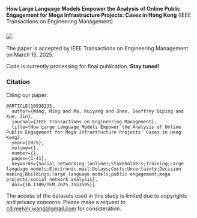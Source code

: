 **How Large Language Models Empower the Analysis of Online Public Engagement for Mega Infrastructure Projects: Cases in Hong Kong** (IEEE Transactions on Engineering Management)

<h3>
  <a href="https://doi.org/10.1109/TEM.2025.3553595"><img src="https://img.shields.io/badge/Paper-link-important"></a>
</h3> 

The paper is accepted by IEEE Transactions on Engineering Management on March 15, 2025.

Code is currently processing for final publication. **Stay tuned!**

### Citation

Citing our paper:
```
@ARTICLE{10938235,
  author={Wang, Ming and Ma, Ruiyang and Shen, Geoffrey Qiping and Xue, Jin},
  journal={IEEE Transactions on Engineering Management}, 
  title={How Large Language Models Empower the Analysis of Online Public Engagement for Mega Infrastructure Projects: Cases in Hong Kong}, 
  year={2025},
  volume={},
  number={},
  pages={1-41},
  keywords={Social networking (online);Stakeholders;Training;Large language models;Electronic mail;Delays;Costs;Uncertainty;Decision making;Buildings;large language models;public engagement;mega projects;social network analysis},
  doi={10.1109/TEM.2025.3553595}}
```

The access of the datasets used in this study is limited due to copyrights and privacy concerns. Please make a request to cd.melvin.wang@gmail.com for consideration.
